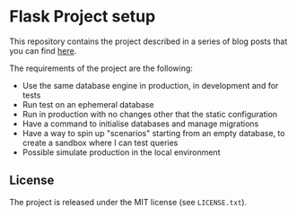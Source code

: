 # Flask Project setup

This repository contains the project described in a series of blog posts that you can find [here](https://www.thedigitalcatonline.com/blog/2020/07/05/flask-project-setup-tdd-docker-postgres-and-more-part-1/).

The requirements of the project are the following:

* Use the same database engine in production, in development and for tests
* Run test on an ephemeral database
* Run in production with no changes other that the static configuration
* Have a command to initialise databases and manage migrations
* Have a way to spin up "scenarios" starting from an empty database, to create a sandbox where I can test queries
* Possible simulate production in the local environment

## License

The project is released under the MIT license (see `LICENSE.txt`).
